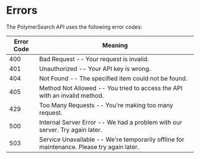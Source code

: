 # Errors

The PolymerSearch API uses the following error codes:


Error Code | Meaning
---------- | -------
400 | Bad Request -- Your request is invalid.
401 | Unauthorized -- Your API key is wrong.
404 | Not Found -- The specified item could not be found.
405 | Method Not Allowed -- You tried to access the API with an invalid method.
429 | Too Many Requests -- You're making too many request.
500 | Internal Server Error -- We had a problem with our server. Try again later.
503 | Service Unavailable -- We're temporarily offline for maintenance. Please try again later.
